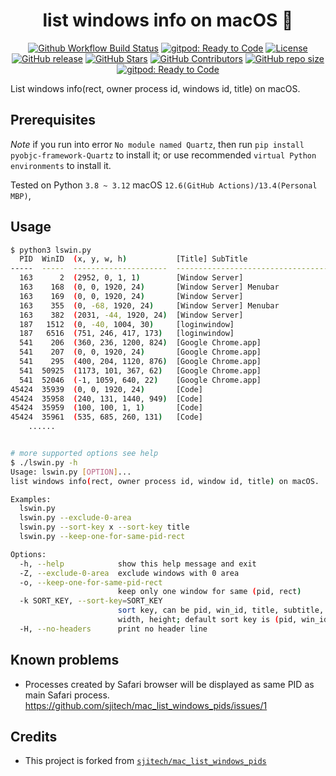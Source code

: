 # <div align="center">list windows info on macOS 🍎</div>

<p align="center">
<a href="https://github.com/foldright/list-windows-on-mac/actions/workflows/ci.yml"><img src="https://img.shields.io/github/actions/workflow/status/foldright/list-windows-on-mac/ci.yml?branch=master&logo=github&logoColor=white" alt="Github Workflow Build Status"></a>
<a href="https://devguide.python.org/versions/"><img src="https://img.shields.io/badge/3.8+-339933?label=python&logo=python&logoColor=white" alt="gitpod: Ready to Code"></a>
<a href="https://www.apache.org/licenses/LICENSE-2.0.html"><img src="https://img.shields.io/github/license/foldright/list-windows-on-mac?color=4D7A97&logo=apache" alt="License"></a>
<a href="https://github.com/foldright/list-windows-on-mac/releases"><img src="https://img.shields.io/github/release/foldright/list-windows-on-mac.svg" alt="GitHub release"></a>
<a href="https://github.com/foldright/list-windows-on-mac/stargazers"><img src="https://img.shields.io/github/stars/foldright/list-windows-on-mac" alt="GitHub Stars"></a>
<a href="https://github.com/foldright/list-windows-on-mac/graphs/contributors"><img src="https://img.shields.io/github/contributors/foldright/list-windows-on-mac" alt="GitHub Contributors"></a>
<a href="https://github.com/foldright/list-windows-on-mac"><img src="https://img.shields.io/github/repo-size/foldright/list-windows-on-mac" alt="GitHub repo size"></a>
<a href="https://gitpod.io/#https://github.com/foldright/list-windows-on-mac"><img src="https://img.shields.io/badge/Gitpod-ready to code-339933?label=gitpod&logo=gitpod&logoColor=white" alt="gitpod: Ready to Code"></a>
</p>

List windows info(rect, owner process id, windows id, title) on macOS.

## Prerequisites

*Note* if you run into error `No module named Quartz`, then run `pip install pyobjc-framework-Quartz` to install it;
or use recommended `virtual Python environments` to install it.

Tested on Python `3.8 ~ 3.12` macOS `12.6(GitHub Actions)/13.4(Personal MBP)`,

## Usage

```sh
$ python3 lswin.py
  PID  WinID  (x, y, w, h)           [Title] SubTitle
-----  -----  ---------------------  -------------------------------------------
  163      2  (2952, 0, 1, 1)        [Window Server]
  163    168  (0, 0, 1920, 24)       [Window Server] Menubar
  163    169  (0, 0, 1920, 24)       [Window Server]
  163    355  (0, -68, 1920, 24)     [Window Server] Menubar
  163    382  (2031, -44, 1920, 24)  [Window Server]
  187   1512  (0, -40, 1004, 30)     [loginwindow]
  187   6516  (751, 246, 417, 173)   [loginwindow]
  541    206  (360, 236, 1200, 824)  [Google Chrome.app]
  541    207  (0, 0, 1920, 24)       [Google Chrome.app]
  541    295  (400, 204, 1120, 876)  [Google Chrome.app]
  541  50925  (1173, 101, 367, 62)   [Google Chrome.app]
  541  52046  (-1, 1059, 640, 22)    [Google Chrome.app]
45424  35939  (0, 0, 1920, 24)       [Code]
45424  35958  (240, 131, 1440, 949)  [Code]
45424  35959  (100, 100, 1, 1)       [Code]
45424  35961  (535, 685, 260, 131)   [Code]
    ......


# more supported options see help
$ ./lswin.py -h
Usage: lswin.py [OPTION]...
list windows info(rect, owner process id, window id, title) on macOS.

Examples:
  lswin.py
  lswin.py --exclude-0-area
  lswin.py --sort-key x --sort-key title
  lswin.py --keep-one-for-same-pid-rect

Options:
  -h, --help            show this help message and exit
  -Z, --exclude-0-area  exclude windows with 0 area
  -o, --keep-one-for-same-pid-rect
                        keep only one window for same (pid, rect)
  -k SORT_KEY, --sort-key=SORT_KEY
                        sort key, can be pid, win_id, title, subtitle, x, y,
                        width, height; default sort key is (pid, win_id)
  -H, --no-headers      print no header line
```

## Known problems

- Processes created by Safari browser will be displayed as same PID as main Safari process.  
  https://github.com/sjitech/mac_list_windows_pids/issues/1

## Credits

- This project is forked from [`sjitech/mac_list_windows_pids`](https://github.com/sjitech/mac_list_windows_pids)
